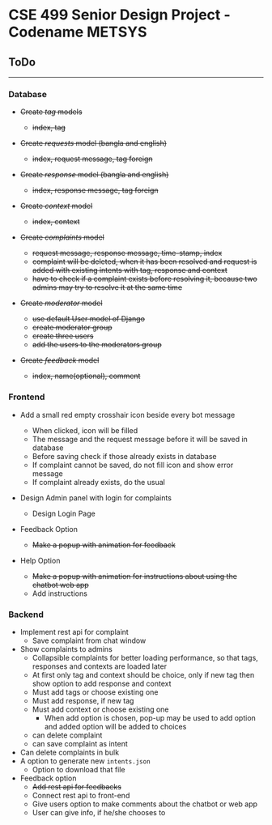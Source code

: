 # CSE 499 Senior Design Project - Codename METSYS

## ToDo
---
### Database
+ ~~Create *tag* models~~
    - ~~index, tag~~
+ ~~Create *requests* model (bangla and english)~~
    - ~~index, request message, tag foreign~~
+ ~~Create *response* model (bangla and english)~~
    - ~~index, response message, tag foreign~~
+ ~~Create *context* model~~
    - ~~index, context~~
+ ~~Create *complaints* model~~
    - ~~request message, response message, time-stamp, index~~
    - ~~complaint will be deleted, when it has been resolved and request is
    added with existing intents with tag, response and context~~
    - ~~have to check if a complaint exists before resolving it, because two
    admins may try to resolve it at the same time~~
+ ~~Create *moderator* model~~
    - ~~use default User model of Django~~
    - ~~create moderator group~~
    - ~~create three users~~
    - ~~add the users to the moderators group~~

+ ~~Create *feedback* model~~
    - ~~index, name(optional), comment~~

### Frontend
+ Add a small red empty crosshair icon beside every bot message
    - When clicked, icon will be filled
    - The message and the request message before it will be saved in database
    - Before saving check if those already exists in database
    - If complaint cannot be saved, do not fill icon and show error message
    - If complaint already exists, do the usual

+ Design Admin panel with login for complaints
    - Design Login Page

+ Feedback Option
    - ~~Make a popup with animation for feedback~~

+ Help Option
    - ~~Make a popup with animation for instructions about using the chatbot web
    app~~
    - Add instructions

### Backend
+ Implement rest api for complaint
    - Save complaint from chat window
+ Show complaints to admins
    - Collapsible complaints for better loading performance, so
    that tags, responses and contexts are loaded later
    - At first only tag and context should be choice, only if
    new tag then show option to add response and context
    - Must add tags or choose existing one
    - Must add response, if new tag
    - Must add context or choose existing one
        * When add option is chosen, pop-up may be used to add
        option and added option will be added to choices
    - can delete complaint
    - can save complaint as intent
+ Can delete complaints in bulk
+ A option to generate new `intents.json`
    - Option to download that file
+ Feedback option
    - ~~Add rest api for feedbacks~~
    - Connect rest api to front-end
    - Give users option to make comments about the chatbot or web app
    - User can give info, if he/she chooses to
